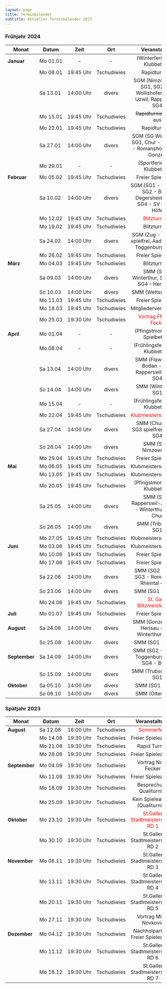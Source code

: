 ```yaml
---
layout: page
title: Terminkalender
subtitle: Aktueller Terminkalender 2023
---
```


### Frühjahr 2024

| Monat                      | Datum                 |          Zeit          |     Ort     |                                Veranstaltung                                 |
|----------------------------|-----------------------|:----------------------:|:-----------:|:----------------------------------------------------------------------------:|
| <strong>Januar</strong>    | <nobr>Mo 01.01</nobr> |           -            |      -      |                       (Winterferien, kein Klubbetrieb)                       |       
|                            | <nobr>Mo 08.01</nobr> | <nobr>19:45 Uhr</nobr> | Tschudiwies |                                Rapidturnier 1                                |
|                            | <nobr>Sa 13.01</nobr> | <nobr>14:00 Uhr</nobr> |   divers    | SGM (Nimzowitsch - SG1, SG2 - SV Wollishofen, SG3 - Uzwil, Rapperswil - SG4) |
|                            | <nobr>Mo 15.01</nobr> | <nobr>19:45 Uhr</nobr> | Tschudiwies |                        ~~Rapidturnier 2~~ (fällt aus)                        |
|                            | <nobr>Mo 22.01</nobr> | <nobr>19:45 Uhr</nobr> | Tschudiwies |                                Rapidturnier 3                                |
|                            | <nobr>Sa 27.01</nobr> | <nobr>14:00 Uhr</nobr> |   divers    |    SGM (SG Winterthur - SG1, Chur - SG2, SG3 - Romanshorn, SG4 - Gonzen)     |
|                            | <nobr>Mo 29.01</nobr> |           -            |      -      |                       (Sportferien, kein Klubbetrieb)                        |
| <strong>Februar</strong>   | <nobr>Mo 05.02</nobr> | <nobr>19:45 Uhr</nobr> | Tschudiwies |                              Freier Spieleabend                              |
|                            | <nobr>Sa 10.02</nobr> | <nobr>14:00 Uhr</nobr> |   divers    |  SGM (SG1 - SG Zürich, SG2 - Bodan, Degersheim - SG3, SG4 - SV March-Höfe)   |
|                            | <nobr>Mo 12.02</nobr> | <nobr>19:45 Uhr</nobr> | Tschudiwies |                <span style="color:red">Blitzturnier 1</span>                 |
|                            | <nobr>Mo 19.02</nobr> | <nobr>19:45 Uhr</nobr> | Tschudiwies |                                Blitzturnier 2                                |
|                            | <nobr>Sa 24.02</nobr> | <nobr>14:00 Uhr</nobr> |   divers    |        SGM (Zug - SG1, SG2 spielfrei, Aadorf - SG3, Toggenburg - SG4)        |
|                            | <nobr>Mo 26.02</nobr> | <nobr>19:45 Uhr</nobr> | Tschudiwies |                              Freier Spieleabend                              | 
| <strong>März</strong>      | <nobr>Mo 04.03</nobr> | <nobr>19:45 Uhr</nobr> | Tschudiwies |                                Blitzturnier 3                                |
|                            | <nobr>Sa 09.03</nobr> | <nobr>14:00 Uhr</nobr> |   divers    |             SMM (SG2 - Winterthur, SG3 - Wil, SG4 – Herrliberg)              |
|                            | <nobr>So 10.03</nobr> | <nobr>14:00 Uhr</nobr> |   divers    |                             SMM (Wettswil - SG1)                             |
|                            | <nobr>Mo 11.03</nobr> | <nobr>19:45 Uhr</nobr> | Tschudiwies |                              Freier Spieleabend                              |
|                            | <nobr>Mo 18.03</nobr> | <nobr>19:45 Uhr</nobr> | Tschudiwies |                            Mitgliederversammlung                             |
|                            | <nobr>Mo 25.03</nobr> | <nobr>19:30 Uhr</nobr> | Tschudiwies |            <span style="color:red">Vortrag FM Noah Fecker</span>             |
| <strong>April</strong>     | <nobr>Mo 01.04</nobr> |           -            |      -      |                      (Pfingstmontag kein Spielbetrieb)                       |
|                            | <nobr>Mo 08.04</nobr> |           -            |      -      |                     (Frühlingsferien, kein Klubbetrieb)                      |
|                            | <nobr>Sa 13.04</nobr> | <nobr>14:00 Uhr</nobr> |   divers    |            SMM (Flawil - SG2, Bodan - SG3, Rapperswil-Jona - SG4)            |
|                            | <nobr>So 14.04</nobr> | <nobr>14:00 Uhr</nobr> |   divers    |                            SMM (Winterthur - SG1)                            |
|                            | <nobr>Mo 15.04</nobr> |           -            |      -      |                     (Frühlingsferien, kein Klubbetrieb)                      |
|                            | <nobr>Mo 22.04</nobr> | <nobr>19:45 Uhr</nobr> | Tschudiwies |            <span style="color:red">Klubmeisterschaft RD 1</span>             |
|                            | <nobr>Sa 27.04</nobr> | <nobr>14:00 Uhr</nobr> |   divers    |                SMM (Chur - SG2, SG3 spielfrei, Glarus - SG4)                 |
|                            | <nobr>So 28.04</nobr> | <nobr>14:00 Uhr</nobr> |   divers    |                           SMM (SG1 - Nimzowitsch)                            |
|                            | <nobr>Mo 29.04</nobr> | <nobr>19:45 Uhr</nobr> | Tschudiwies |                              Freier Spieleabend                              |
| <strong>Mai</strong>       | <nobr>Mo 06.05</nobr> | <nobr>19:45 Uhr</nobr> | Tschudiwies |                            Klubmeisterschaft RD 2                            |
|                            | <nobr>Mo 13.05</nobr> | <nobr>19:45 Uhr</nobr> | Tschudiwies |                            Klubmeisterschaft RD 3                            |
|                            | <nobr>Mo 20.05</nobr> | <nobr>19:45 Uhr</nobr> | Tschudiwies |                      (Pfingstmontag, kein Klubbetrieb)                       |
|                            | <nobr>Sa 25.05</nobr> | <nobr>14:00 Uhr</nobr> |   divers    |          SMM (SG2 -  Rapperswil-Jona, SG3 - Winterthur, SG4 - Chur)          |
|                            | <nobr>So 26.05</nobr> | <nobr>14:00 Uhr</nobr> |   divers    |                            SMM (Tribschen - SG1)                             |
|                            | <nobr>Mo 27.05</nobr> | <nobr>19:45 Uhr</nobr> | Tschudiwies |                            Klubmeisterschaft RD 4                            |
| <strong>Juni</strong>      | <nobr>Mo 03.06</nobr> | <nobr>19:45 Uhr</nobr> | Tschudiwies |                            Klubmeisterschaft RD 5                            |
|                            | <nobr>Mo 10.06</nobr> | <nobr>19:45 Uhr</nobr> | Tschudiwies |                              Freier Spieleabend                              |
|                            | <nobr>Mo 17.06</nobr> | <nobr>19:45 Uhr</nobr> | Tschudiwies |                              Freier Spieleabend                              |
|                            | <nobr>Sa 22.06</nobr> | <nobr>14:00 Uhr</nobr> |   divers    |             SMM (SG2 - Bodan, SG3 - Romanshorn, Rheintal – SG4)              |
|                            | <nobr>So 23.06</nobr> | <nobr>14:00 Uhr</nobr> |   divers    |                              SMM (SG1 - Zürich)                              |
|                            | <nobr>Mo 24.06</nobr> | <nobr>19:45 Uhr</nobr> | Tschudiwies |         <span style="color:red">St. Galler Blitzmeisterschaft</span>         |
| <strong>Juli</strong>      | <nobr>Mo 01.07</nobr> | <nobr>19:45 Uhr</nobr> | Tschudiwies |                              Freier Spieleabend                              |
| <strong>August</strong>    | <nobr>Sa 24.08</nobr> | <nobr>14:00 Uhr</nobr> |   divers    |             SMM (Gonzen - SG2, Herisau - SG3, Winterthur - SG4)              |
|                            | <nobr>So 25.08</nobr> | <nobr>14:00 Uhr</nobr> |   divers    |                              SMM (SG1 - Zürich)                              |
| <strong>September</strong> | <nobr>Sa 14.09</nobr> | <nobr>14:00 Uhr</nobr> |   divers    |              SMM (SG2 - Triesen, Toggenburg - SG3, SG4 - Buchs)              |
|                            | <nobr>So 15.09</nobr> | <nobr>14:00 Uhr</nobr> |   divers    |                           SMM (Trubschachen - SG1)                           |
| <strong>Oktober</strong>   | <nobr>Sa 05.10</nobr> | <nobr>14:00 Uhr</nobr> |   divers    |                              SMM (SG1 - Uzwil)                               |
|                            | <nobr>So 06.10</nobr> | <nobr>14:00 Uhr</nobr> |   divers    |                              SMM (Olten - SG1)                               |

### Spätjahr 2023

| Monat                      | Datum                 |          Zeit          |     Ort     |                          Veranstaltung                           |
|----------------------------|-----------------------|:----------------------:|:-----------:|:----------------------------------------------------------------:|
| <strong>August</strong>    | <nobr>Sa 12.08</nobr> | <nobr>16:00 Uhr</nobr> | Tschudiwies |            <span style="color:red">Sommerfest</span>             |
|                            | <nobr>Mo 14.08</nobr> | <nobr>19:30 Uhr</nobr> | Tschudiwies |                        Freier Spieleabend                        |
|                            | <nobr>Mo 21.08</nobr> | <nobr>19:30 Uhr</nobr> | Tschudiwies |                          Rapid Turnier                           | 
|                            | <nobr>Mo 28.08</nobr> | <nobr>19:30 Uhr</nobr> | Tschudiwies |                        Freier Spieleabend                        |
| <strong>September</strong> | <nobr>Mo 04.09</nobr> | <nobr>19:30 Uhr</nobr> | Tschudiwies |                       Vortrag Noah Fecker                        |
|                            | <nobr>Mo 11.09</nobr> | <nobr>19:30 Uhr</nobr> | Tschudiwies |                        Freier Spieleabend                        |
|                            | <nobr>Mo 18.09</nobr> | <nobr>19:30 Uhr</nobr> | Tschudiwies |                     Besprechung Qualiturnier                     |
|                            | <nobr>Mo 25.09</nobr> | <nobr>19:30 Uhr</nobr> | Tschudiwies |                 Kein Spieleabend (Qualiturnier)                  |
| <strong>Oktober</strong>   | <nobr>Mo 23.10</nobr> | <nobr>19:30 Uhr</nobr> | Tschudiwies | <span style="color:red">St.Galler Stadtmeisterschaft RD 1</span> |
|                            | <nobr>Mo 30.10</nobr> | <nobr>19:30 Uhr</nobr> | Tschudiwies |                St.Galler Stadtmeisterschaft RD 2                 |
| <strong>November</strong>  | <nobr>Mo 06.11</nobr> | <nobr>19:30 Uhr</nobr> | Tschudiwies |                St.Galler Stadtmeisterschaft RD 3                 |
|                            | <nobr>Mo 13.11</nobr> | <nobr>19:30 Uhr</nobr> | Tschudiwies |                St.Galler Stadtmeisterschaft RD 4                 |
|                            | <nobr>Mo 20.11</nobr> | <nobr>19:30 Uhr</nobr> | Tschudiwies |                St.Galler Stadtmeisterschaft RD 5                 |
|                            | <nobr>Mo 27.11</nobr> | <nobr>19:30 Uhr</nobr> | Tschudiwies |                      Vortrag Milan Novkovic                      |
| <strong>Dezember</strong>  | <nobr>Mo 04.12</nobr> | <nobr>19:30 Uhr</nobr> | Tschudiwies |               Nachholpartien / Freier Spieleabend                |
|                            | <nobr>Mo 11.12</nobr> | <nobr>19:30 Uhr</nobr> | Tschudiwies |                St.Galler Stadtmeisterschaft RD 6                 |
|                            | <nobr>Mo 18.12</nobr> | <nobr>19:30 Uhr</nobr> | Tschudiwies |                St.Galler Stadtmeisterschaft RD 7                 |
